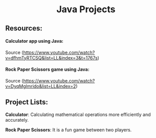 <h1 align="center">Java Projects</h1>

## Resources:
#### Calculator app using Java:
Source (https://www.youtube.com/watch?v=dfhmTyRTCSQ&list=LL&index=3&t=1767s)

#### Rock Paper Scissors game using Java:
Source (https://www.youtube.com/watch?v=DyqMglmrido&list=LL&index=2)

## Project Lists:
**Calculator**: Calculating mathematical operations more efficiently and accurately.

 **Rock Paper Scissors**: It is a fun game between two players.
